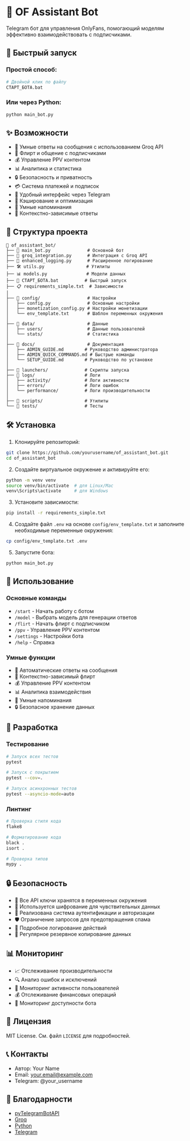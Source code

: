 # 🤖 OF Assistant Bot

Telegram бот для управления OnlyFans, помогающий моделям эффективно взаимодействовать с подписчиками.

## 🚀 Быстрый запуск

### Простой способ:
```bash
# Двойной клик по файлу
СТАРТ_БОТА.bat
```

### Или через Python:
```bash
python main_bot.py
```

## ✨ Возможности

- 💬 Умные ответы на сообщения с использованием Groq API
- 💝 Флирт и общение с подписчиками
- 💰 Управление PPV контентом
- 📊 Аналитика и статистика
- 🔒 Безопасность и приватность
- 💳 Система платежей и подписок
- 📱 Удобный интерфейс через Telegram
- 🔄 Кэширование и оптимизация
- 📝 Умные напоминания
- 🎯 Контекстно-зависимые ответы

## 📁 Структура проекта

```
📁 of_assistant_bot/
├── 🤖 main_bot.py              # Основной бот
├── 🧠 groq_integration.py      # Интеграция с Groq API
├── 📝 enhanced_logging.py      # Расширенное логирование
├── 🛠️ utils.py                # Утилиты
├── 📊 models.py               # Модели данных
├── 🚀 СТАРТ_БОТА.bat          # Быстрый запуск
├── 📋 requirements_simple.txt  # Зависимости
│
├── 📁 config/                  # Настройки
│   ├── config.py              # Основные настройки
│   ├── monetization_config.py # Настройки монетизации
│   └── env_template.txt       # Шаблон переменных окружения
│
├── 📁 data/                    # Данные
│   ├── users/                 # Данные пользователей
│   └── stats/                 # Статистика
│
├── 📁 docs/                    # Документация
│   ├── ADMIN_GUIDE.md        # Руководство администратора
│   ├── ADMIN_QUICK_COMMANDS.md # Быстрые команды
│   └── SETUP_GUIDE.md        # Руководство по установке
│
├── 📁 launchers/              # Скрипты запуска
├── 📁 logs/                   # Логи
│   ├── activity/             # Логи активности
│   ├── errors/               # Логи ошибок
│   └── performance/          # Логи производительности
│
├── 📁 scripts/                # Утилиты
└── 📁 tests/                  # Тесты
```

## 🛠️ Установка

1. Клонируйте репозиторий:
```bash
git clone https://github.com/yourusername/of_assistant_bot.git
cd of_assistant_bot
```

2. Создайте виртуальное окружение и активируйте его:
```bash
python -m venv venv
source venv/bin/activate  # для Linux/Mac
venv\Scripts\activate     # для Windows
```

3. Установите зависимости:
```bash
pip install -r requirements_simple.txt
```

4. Создайте файл `.env` на основе `config/env_template.txt` и заполните необходимые переменные окружения:
```bash
cp config/env_template.txt .env
```

5. Запустите бота:
```bash
python main_bot.py
```

## 📖 Использование

### Основные команды

- `/start` - Начать работу с ботом
- `/model` - Выбрать модель для генерации ответов
- `/flirt` - Начать флирт с подписчиком
- `/ppv` - Управление PPV контентом
- `/settings` - Настройки бота
- `/help` - Справка

### Умные функции

- 🤖 Автоматические ответы на сообщения
- 💝 Контекстно-зависимый флирт
- 💰 Управление PPV контентом
- 📊 Аналитика взаимодействия
- 🔔 Умные напоминания
- 🔒 Безопасное хранение данных

## 🧪 Разработка

### Тестирование

```bash
# Запуск всех тестов
pytest

# Запуск с покрытием
pytest --cov=.

# Запуск асинхронных тестов
pytest --asyncio-mode=auto
```

### Линтинг

```bash
# Проверка стиля кода
flake8

# Форматирование кода
black .
isort .

# Проверка типов
mypy .
```

## 🔒 Безопасность

- 🔑 Все API ключи хранятся в переменных окружения
- 🔐 Используется шифрование для чувствительных данных
- 👤 Реализована система аутентификации и авторизации
- 🛡️ Ограничение запросов для предотвращения спама
- 📝 Подробное логирование действий
- 🔄 Регулярное резервное копирование данных

## 📊 Мониторинг

- 📈 Отслеживание производительности
- 🔍 Анализ ошибок и исключений
- 👥 Мониторинг активности пользователей
- 💰 Отслеживание финансовых операций
- 📱 Мониторинг доступности бота

## 📝 Лицензия

MIT License. См. файл `LICENSE` для подробностей.

## 📞 Контакты

- Автор: Your Name
- Email: your.email@example.com
- Telegram: @your_username

## 🙏 Благодарности

- [pyTelegramBotAPI](https://github.com/eternnoir/pyTelegramBotAPI)
- [Groq](https://groq.com/)
- [Python](https://www.python.org/)
- [Telegram](https://telegram.org/) 